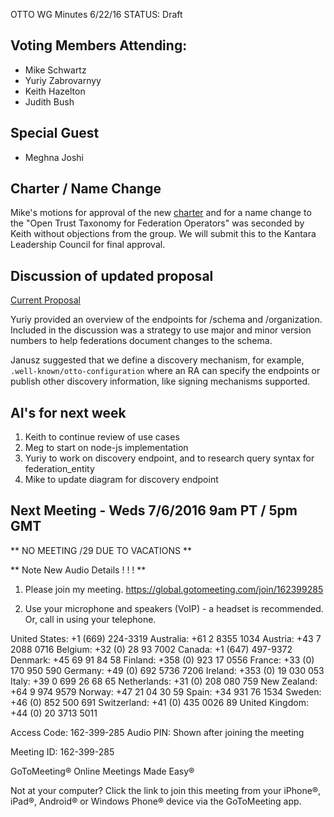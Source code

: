 OTTO WG Minutes 6/22/16
STATUS: Draft

## Voting Members Attending:
 - Mike Schwartz
 - Yuriy Zabrovarnyy
 - Keith Hazelton
 - Judith Bush

## Special Guest
 - Meghna Joshi

## Charter / Name Change

Mike's motions for approval of the new 
[charter](https://github.com/KantaraInitiative/wg-otto/blob/master/kantara/charter2.md)
and for a name change to the "Open Trust Taxonomy for Federation Operators"
was seconded by Keith without objections from the group. We will submit this to the 
Kantara Leadership Council for final approval.

## Discussion of updated proposal

[Current Proposal](https://github.com/KantaraInitiative/wg-otto/blob/master/docs/proposal/proposal.md)

Yuriy provided an overview of the endpoints for /schema and /organization. Included in the 
discussion was a strategy to use major and minor version numbers to help federations
document changes to the schema. 

Janusz suggested that we define a discovery mechanism, for example, `.well-known/otto-configuration`
where an RA can specify the endpoints or publish other discovery information, like signing 
mechanisms supported.

## AI's for next week

1. Keith to continue review of use cases
2. Meg to start on node-js implementation 
3. Yuriy to work on discovery endpoint, and to research query syntax for federation_entity
4. Mike to update diagram for discovery endpoint

## Next Meeting - Weds 7/6/2016 9am PT / 5pm GMT

  ** NO MEETING /29 DUE TO VACATIONS **
  
  ** Note New Audio Details ! ! ! ** 

1.  Please join my meeting.
https://global.gotomeeting.com/join/162399285

2.  Use your microphone and speakers (VoIP) - a headset is recommended.  Or, call in using your telephone.

United States: +1 (669) 224-3319
Australia: +61 2 8355 1034
Austria: +43 7 2088 0716
Belgium: +32 (0) 28 93 7002
Canada: +1 (647) 497-9372
Denmark: +45 69 91 84 58
Finland: +358 (0) 923 17 0556
France: +33 (0) 170 950 590
Germany: +49 (0) 692 5736 7206
Ireland: +353 (0) 19 030 053
Italy: +39 0 699 26 68 65
Netherlands: +31 (0) 208 080 759
New Zealand: +64 9 974 9579
Norway: +47 21 04 30 59
Spain: +34 931 76 1534
Sweden: +46 (0) 852 500 691
Switzerland: +41 (0) 435 0026 89
United Kingdom: +44 (0) 20 3713 5011

Access Code: 162-399-285
Audio PIN: Shown after joining the meeting

Meeting ID: 162-399-285

GoToMeeting® 
Online Meetings Made Easy®

Not at your computer? Click the link to join this meeting from your iPhone®, iPad®, Android® or Windows Phone® device via the GoToMeeting app.